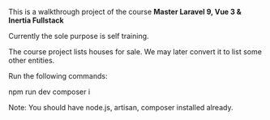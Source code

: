 This is a walkthrough project of the course **Master Laravel 9, Vue 3 & Inertia Fullstack**

Currently the sole purpose is self training.

The course project lists houses for sale. We may later convert it to list some other entities. 

Run the following commands:

npm run dev
composer i 

Note: You should have node.js, artisan, composer installed already.

